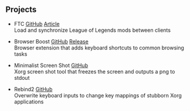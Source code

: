 ## Projects

- FTC [GitHub](https://github.com/qwed81/ftc-lol) [Article](/ftc)\
Load and synchronize League of Legends mods between clients

- Browser Boost [GitHub](https://github.com/qwed81/ftc-lol) [Release](https://addons.mozilla.org/en-US/firefox/addon/browser-boost/)\
Browser extension that adds keyboard shortcuts to common browsing tasks

- Minimalist Screen Shot [GitHub](https://github.com/qwed81/min-ss)\
Xorg screen shot tool that freezes the screen and outputs a png to stdout

- Rebind2 [GitHub](https://github.com/qwed81/rebind2)\
Overwrite keyboard inputs to change key mappings of stubborn Xorg applications 


